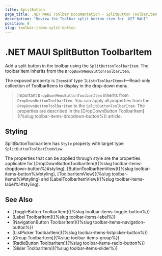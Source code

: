 ```yaml
---
title: SplitButton
page_title: .NET MAUI Toolbar Documentation - SplitButton ToolbarItem
description: "Review the Toolbar split button item for .NET MAUI"
position: 0
slug: toolbar-items-split-button
---
```


# .NET MAUI SplitButton ToolbarItem

Add a split button in the toolbar using the `SplitButtonToolbarItem`. The toolbar item inherits from the `DropDownMenuButtonToolbarItem`.

The exposed property is `Items`(of type `IList<ToolbarItem>`)&mdash;Read-only collection of ToolbarItems to display in the drop-down menu.

>important `DropDownMenuButtonToolbarItem` inherits from `DropDownButtonToolbarItem`. You can apply all properties from the `DropDownButtonToolbarItem` to the `SplitButtonToolbarItem`. The properties are described in the [DropDownButton ToolbarItem]({%slug toolbar-items-dropdown-button%}) article.

## Styling

SplitButtonToolbarItem has `Style` property with target type `SplitButtonToolbarItemView`.

The properties that can be applied through style are the properties applicable for [DropDownButtonToolbarItem]({%slug toolbar-items-dropdown-button%}#styling), [ButtonToolbarItemView]({%slug toolbar-items-button%}#styling), [ToolbarItemView]({%slug toolbar-items%}#styling) and [LabelToolbarItemView]({%slug toolbar-items-label%}#styling).

## See Also

- [ToggleButton ToolbarItem]({%slug toolbar-items-toggle-button%})
- [Label ToolbarItem]({%slug toolbar-items-label%})
- [NavigationButton ToolbarItem]({%slug toolbar-items-navigation-button%})
- [ListPicker ToolbarItem]({%slug toolbar-items-listpicker-button%})
- [Group ToolbarItem]({%slug toolbar-items-group%})
- [RadioButton ToolbarItem]({%slug toolbar-items-radio-button%})
- [Slider ToolbarItem]({%slug toolbar-items-slider%})